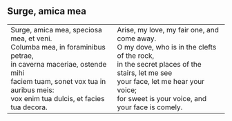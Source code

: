
## Surge, amica mea

<table class="bare">
  <tr>
    <td>
Surge, amica mea, speciosa mea, et veni. <br/>
Columba mea, in foraminibus petrae,<br/>
   in caverna maceriae, ostende mihi<br/>
   faciem tuam, sonet vox tua in auribus meis:<br/>
   vox enim tua dulcis, et facies tua decora.<br/>
    </td>
    <td>
Arise, my love, my fair one, and come away.<br/>
O my dove, who is in the clefts of the rock,<br/>
   in the secret places of the stairs, let me see<br/>
   your face, let me hear your voice;<br/>
   for sweet is your voice, and your face is comely.<br/>
    </td>
  </tr>
</table>
